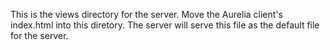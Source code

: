 This is the views directory for the server. Move the Aurelia client's 
index.html into this diretory. The server will serve this file as the
default file for the server.
